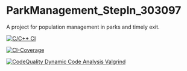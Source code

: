 # ParkManagement_StepIn_303097
A project for population management in parks and timely exit.

[![C/C++ CI](https://github.com/UdayKiran2100/ParkManagement_StepIn_303097/actions/workflows/c-build.yml/badge.svg)](https://github.com/UdayKiran2100/ParkManagement_StepIn_303097/actions/workflows/c-build.yml)

[![CI-Coverage](https://github.com/UdayKiran2100/ParkManagement_StepIn_303097/actions/workflows/gcov.yml/badge.svg)](https://github.com/UdayKiran2100/ParkManagement_StepIn_303097/actions/workflows/gcov.yml)

[![CodeQuality Dynamic Code Analysis Valgrind](https://github.com/UdayKiran2100/ParkManagement_StepIn_303097/actions/workflows/dynamic.yml/badge.svg)](https://github.com/UdayKiran2100/ParkManagement_StepIn_303097/actions/workflows/dynamic.yml)

